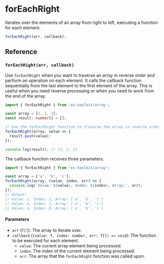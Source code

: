 # forEachRight

Iterates over the elements of an array from right to left, executing a function for each element.

```typescript
forEachRight(arr, callback);
```

## Reference

### `forEachRight(arr, callback)`

Use `forEachRight` when you want to traverse an array in reverse order and perform an operation on each element. It calls the callback function sequentially from the last element to the first element of the array. This is useful when you need reverse processing or when you need to work from the end of the array.

```typescript
import { forEachRight } from 'es-toolkit/array';

const array = [1, 2, 3];
const result: number[] = [];

// Use the forEachRight function to traverse the array in reverse order
forEachRight(array, value => {
  result.push(value);
});

console.log(result); // [3, 2, 1]
```

The callback function receives three parameters.

```typescript
import { forEachRight } from 'es-toolkit/array';

const array = ['a', 'b', 'c'];
forEachRight(array, (value, index, arr) => {
  console.log(`Value: ${value}, Index: ${index}, Array:`, arr);
});
// Output:
// Value: c, Index: 2, Array: ['a', 'b', 'c']
// Value: b, Index: 1, Array: ['a', 'b', 'c']
// Value: a, Index: 0, Array: ['a', 'b', 'c']
```

#### Parameters

- `arr` (`T[]`): The array to iterate over.
- `callback` (`(value: T, index: number, arr: T[]) => void`): The function to be executed for each element.
  - `value`: The current array element being processed.
  - `index`: The index of the current element being processed.
  - `arr`: The array that the `forEachRight` function was called upon.
